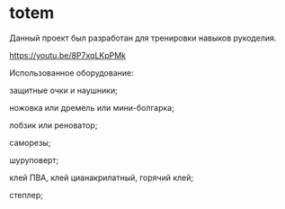 # totem
Данный проект был разработан для тренировки навыков рукоделия.

https://youtu.be/8P7xqLKpPMk

Использованное оборудование:

защитные очки и наушники;

ножовка или дремель или мини-болгарка;

лобзик или реноватор;

саморезы; 

шуруповерт;

клей ПВА, клей цианакрилатный, горячий клей;

степлер;

